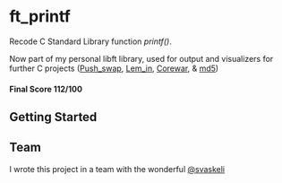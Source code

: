 # ft_printf

Recode C Standard Library function *printf()*.

Now part of my personal libft library, used for output and visualizers for further C projects ([Push_swap](https://github.com/dfinnis/Push_swap), [Lem_in](https://github.com/dfinnis/Lem_in), [Corewar](https://github.com/dfinnis/Corewar), & [md5](https://github.com/dfinnis/md5))

#### Final Score 112/100


## Getting Started


## Team

I wrote this project in a team with the wonderful [@svaskeli](https://github.com/sharvas)
